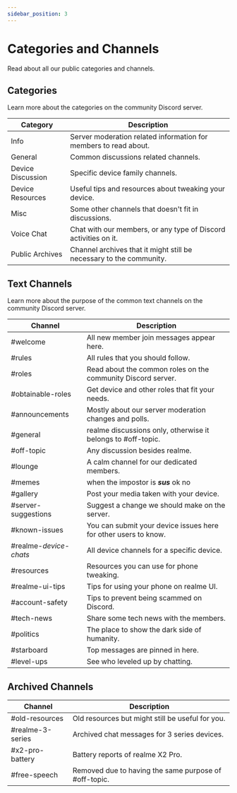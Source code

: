 ```yaml
---
sidebar_position: 3
---
```


# Categories and Channels

Read about all our public categories and channels.

## Categories

Learn more about the categories on the community Discord server.

| Category          | Description                                                         |
|-------------------|---------------------------------------------------------------------|
| Info              | Server moderation related information for members to read about.    |
| General           | Common discussions related channels.                                |
| Device Discussion | Specific device family channels.                                    |
| Device Resources  | Useful tips and resources about tweaking your device.               |
| Misc              | Some other channels that doesn't fit in discussions.                |
| Voice Chat        | Chat with our members, or any type of Discord activities on it.     |
| Public Archives   | Channel archives that it might still be necessary to the community. |

## Text Channels

Learn more about the purpose of the common text channels on the community Discord server.

| Channel                | Description                                                     |
|------------------------|-----------------------------------------------------------------|
| #welcome               | All new member join messages appear here.                       |
| #rules                 | All rules that you should follow.                               |
| #roles                 | Read about the common roles on the community Discord server.    |
| #obtainable-roles      | Get device and other roles that fit your needs.                 |
| #announcements         | Mostly about our server moderation changes and polls.           |
| #general               | realme discussions only, otherwise it belongs to #off-topic.    |
| #off-topic             | Any discussion besides realme.                                  |
| #lounge                | A calm channel for our dedicated members.                       |
| #memes                 | when the impostor is ***sus*** ok no                            |
| #gallery               | Post your media taken with your device.                         |
| #server-suggestions    | Suggest a change we should make on the server.                  |
| #known-issues          | You can submit your device issues here for other users to know. |
| #realme-*device-chats* | All device channels for a specific device.                      |
| #resources             | Resources you can use for phone tweaking.                       |
| #realme-ui-tips        | Tips for using your phone on realme UI.                         |
| #account-safety        | Tips to prevent being scammed on Discord.                       |
| #tech-news             | Share some tech news with the members.                          |
| #politics              | The place to show the dark side of humanity.                    |
| #starboard             | Top messages are pinned in here.                                |
| #level-ups             | See who leveled up by chatting.                                 |

## Archived Channels

| Channel                | Description                                           |
|------------------------|-------------------------------------------------------|
| #old-resources         | Old resources but might still be useful for you.      |
| #realme-3-series       | Archived chat messages for 3 series devices.          |
| #x2-pro-battery        | Battery reports of realme X2 Pro.                     |
| #free-speech           | Removed due to having the same purpose of #off-topic. |